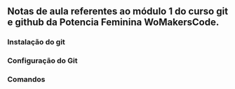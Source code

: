 ## Notas de aula referentes ao módulo 1 do curso git e github da Potencia Feminina WoMakersCode.

### Instalação do git
### Configuração do Git
### Comandos

